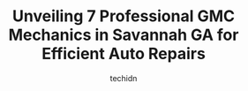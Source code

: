 ---
layout: ampstory
image: https://images.unsplash.com/photo-1625078995475-24378c4d611b?ixlib=rb-4.0.3&ixid=MnwxMjA3fDB8MHxwaG90by1wYWdlfHx8fGVufDB8fHx8&auto=format&fit=crop&w=640&h=853&q=80
author: techidn
featured: false
description: When it comes to finding reliable automotive experts in Savannah GA, USA, look no further than the 7 best GMC Mechanic in the area. With their exceptional skills and dedication to providing 
title: Unveiling 7 Professional GMC Mechanics in Savannah GA for Efficient Auto Repairs
cover:
   title: Unveiling 7 Professional GMC Mechanics in Savannah GA for Efficient Auto Repairs
   subtitle: Rickpate
   background: https://images.unsplash.com/photo-1625078995475-24378c4d611b?ixlib=rb-4.0.3&ixid=MnwxMjA3fDB8MHxwaG90by1wYWdlfHx8fGVufDB8fHx8&auto=format&fit=crop&w=640&h=853&q=80

pages: 
 - layout: thirds
   top: <h1>#1 CARma Auto Care</h1>
   bottom: "<p>Love this place!  Moira and her son took very good care of my vehicle and myself.  I appreciated the ride home and the great service at a very reasonable price.  I will r</p>"
   background: https://www.knot35.com/toplist/wp-content/uploads/2023/06/best-gmc-mechanic-1-in-savannah-ga-1685831426.jpeg
   backgroundblur: true
 - layout: thirds
   top: <h1>#2 Savannah Car Care - Victory Car Care</h1>
   bottom: "<p>1631 E Victory Dr, Savannah, GA 31404, United States</p>"
   background: https://www.knot35.com/toplist/wp-content/uploads/2023/06/best-gmc-mechanic-2-in-savannah-ga-1685831426.jpeg
   cta:
      link: https://www.knot35.com/toplist/unveiling-7-professional-gmc-mechanics-in-savannah-ga-for-efficient-auto-repairs/
      text: Unveiling 7 Professional GMC Mechanics in Savannah GA for Efficient Auto Repairs
 - layout: thirds
   top: <h1>#3 Integrity Auto Repair</h1>
   bottom: "<p>4406 Waters Ave, Savannah, GA 31404, United States</p>"
   background: https://www.knot35.com/toplist/wp-content/uploads/2023/06/best-gmc-mechanic-3-in-savannah-ga-1685831427.jpeg
   cta:
      link: https://www.knot35.com/toplist/unveiling-7-professional-gmc-mechanics-in-savannah-ga-for-efficient-auto-repairs/
      text: Unveiling 7 Professional GMC Mechanics in Savannah GA for Efficient Auto Repairs
 - layout: thirds
   top: <h1>#4 Mitchells Automotive LLC</h1>
   bottom: "<p>5770 Ogeechee Rd, Savannah, GA 31405, United States</p>"
   background: https://images.unsplash.com/photo-1567360425618-1594206637d2?ixlib=rb-4.0.3&ixid=MnwxMjA3fDB8MHxwaG90by1wYWdlfHx8fGVufDB8fHx8&auto=format&fit=crop&w=640&h=853&q=80
   cta:
      link: https://www.knot35.com/toplist/unveiling-7-professional-gmc-mechanics-in-savannah-ga-for-efficient-auto-repairs/
      text: Unveiling 7 Professional GMC Mechanics in Savannah GA for Efficient Auto Repairs
 - layout: thirds
   top: <h1>#5 Mall Auto Repairs</h1>
   bottom: "<p>76 W Montgomery Cross Rd, Savannah, GA 31406, United States</p>"
   background: https://images.unsplash.com/photo-1547366785-564103df7e13?ixlib=rb-4.0.3&ixid=MnwxMjA3fDB8MHxwaG90by1wYWdlfHx8fGVufDB8fHx8&auto=format&fit=crop&w=640&h=853&q=80
   cta:
      link: https://www.knot35.com/toplist/unveiling-7-professional-gmc-mechanics-in-savannah-ga-for-efficient-auto-repairs/
      text: Unveiling 7 Professional GMC Mechanics in Savannah GA for Efficient Auto Repairs
 - layout: thirds
   top: <h1>#6 Parrish Auto Repair, Inc.</h1>
   bottom: "<p>2501 Habersham St, Savannah, GA 31401, United States</p>"
   background: https://images.unsplash.com/photo-1541356665065-22676f35dd40?ixlib=rb-4.0.3&ixid=MnwxMjA3fDB8MHxwaG90by1wYWdlfHx8fGVufDB8fHx8&auto=format&fit=crop&w=640&h=853&q=80
   cta:
      link: https://www.knot35.com/toplist/unveiling-7-professional-gmc-mechanics-in-savannah-ga-for-efficient-auto-repairs/
      text: Unveiling 7 Professional GMC Mechanics in Savannah GA for Efficient Auto Repairs
 - layout: thirds
   top: <h1>#7 Sanderlins Automotive Service</h1>
   bottom: "<p>5657A Ogeechee Rd, Savannah, GA 31405, United States</p>"
   background: https://images.unsplash.com/photo-1484589065579-248aad0d8b13?ixlib=rb-4.0.3&ixid=MnwxMjA3fDB8MHxwaG90by1wYWdlfHx8fGVufDB8fHx8&auto=format&fit=crop&w=640&h=853&q=80
   cta:
      link: https://www.knot35.com/toplist/unveiling-7-professional-gmc-mechanics-in-savannah-ga-for-efficient-auto-repairs/
      text: Unveiling 7 Professional GMC Mechanics in Savannah GA for Efficient Auto Repairs
 - layout: thirds
   middle: Continue reading...
   background: https://images.unsplash.com/photo-1609083590460-7b8cc0ca65f8?ixlib=rb-4.0.3&ixid=MnwxMjA3fDB8MHxwaG90by1wYWdlfHx8fGVufDB8fHx8&auto=format&fit=crop&w=640&h=853&q=80
   cta:
      link: https://www.knot35.com/toplist/unveiling-7-professional-gmc-mechanics-in-savannah-ga-for-efficient-auto-repairs/
      text: Unveiling 7 Professional GMC Mechanics in Savannah GA for Efficient Auto Repairs
      
---